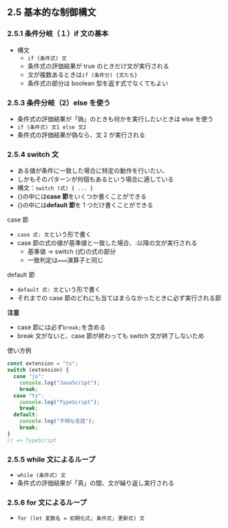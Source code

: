 ## 2.5 基本的な制御構文

### 2.5.1 条件分岐（１）if 文の基本

- 構文
  - `if (条件式) 文`
  - 条件式の評価結果が true のときだけ文が実行される
  - 文が複数あるときは`if (条件分) {文たち}`
  - 条件式の部分は boolean 型を返す式でなくてもよい

### 2.5.3 条件分岐（2）else を使う

- 条件式の評価結果が「偽」のときも何かを実行したいときは else を使う
- `if (条件式) 文1 else 文2`
- 条件式の評価結果が偽なら、文 2 が実行される

### 2.5.4 switch 文

- ある値が条件に一致した場合に特定の動作を行いたい、
- しかもそのパターンが何個もあるという場合に適している
- 構文：`switch (式) { ... }`
- {}の中には**case 節**をいくつか書くことができる
- {}の中には**default 節**を 1 つだけ書くことができる

case 節

- `case 式: 文`という形で書く
- case 節の式の値が基準値と一致した場合、:以降の文が実行される
  - 基準値 -> switch (式)の式の部分
  - 一致判定は`===`演算子と同じ

default 節

- `default 式: 文`という形で書く
- それまでの case 節のどれにも当てはまらなかったときに必ず実行される節

**注意**

- case 節には必ず`break;`を含める
- break 文がないと、case 節が終わっても switch 文が終了しないため

使い方例

```typescript
const extension = "ts";
switch (extension) {
  case "js":
    console.log("JavaScript");
    break;
  case "ts":
    console.log("TypeScript");
    break;
  default:
    console.log("不明な言語");
    break;
}
// => TypeScript
```

### 2.5.5 while 文によるループ

- `while (条件式) 文`
- 条件式の評価結果が「真」の間、文が繰り返し実行される

### 2.5.6 for 文によるループ

- `for (let 変数名 = 初期化式; 条件式; 更新式) 文`
